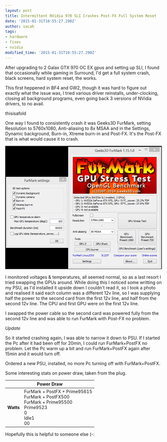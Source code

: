 ```yaml
---
layout: post
title: Intermittent NVidia 970 SLI Crashes Post-FX Full System Reset
date: '2015-01-31T10:55:27.290Z'
author: sacah
tags:
- hardware
- fixes
- nvidia
modified_time: '2015-01-31T10:55:27.290Z'
---
```


After upgrading to 2 Galax GTX 970 OC EX gpus and setting up SLI, I found that occasionally while gaming in Surround, I'd get a full system crash, black screens, hard system reset, the works.

This first heppened in BF4 and GW2, though it was hard to figure out exactly what the issue was, I tried various driver reinstalls, under-clocking, closing all background programs, even going back 3 versions of NVidia drivers, to no avail.

thisisafold

One way I found to consistently crash it was Geeks3D FurMark, setting Resolution to 5760x1080, Anti-aliasing to 8x MSAA and in the Settings, Dynamic background, Burn-in, Xtreme burn-in and Post-FX. It's the Post-FX that is what would cause it to crash.

![Geeks3D FurMark Settings](/img/FurMark-Crash.png)

I monitored voltages &amp; temperatures, all seemed normal, so as a last resort I tried swapping the GPUs around. While doing this I noticed some writting on my PSU, as I'd installed it upside down I couldn't read it, so I took a photo and realised it said each column was a different 12v line, so I was supplying half the power to the second card from the first 12v line, and half from the second 12v line. The CPU and first GPU were on the first 12v line.

I swapped the power cable so the second card was powered fully from the second 12v line and was able to run FurMark with Post-FX no problem.

*Update*

So it started crashing again, I was able to narrow it down to PSU. If I started the Pc after it had been off for 20min, I could run FurMark+PostFX no problem. Let the Pc warm up a bit and run FurMark+PostFX again after 15min and it would turn off.

Ordered a new PSU, installed, no more Pc turning off with FurMark+PostFX.

Some interesting stats on power draw, taken from the plug.

<table class="graph-container">
    <thead>
        <tr>
            <th colspan="6">Power Draw</th>
        </tr>
    </thead>
    <tbody>
        <tr>
        <th>Watts</th>
            <td>
                <div class="graph-bar-hor graph-color-1" style="width: 100%"><span class="key">FurMark + PostFX + Prime95</span><span class="result">615</span></div>
                <div class="graph-bar-hor graph-color-2" style="width: 81%"><span class="key">FurMark + PostFX</span><span class="result">500</span></div>
                <div class="graph-bar-hor graph-color-3" style="width: 81%"><span class="key">FurMark + Prime95</span><span class="result">500</span></div>
                <div class="graph-bar-hor graph-color-1" style="width: 37%"><span class="key">Prime95</span><span class="result">230</span></div>
                <div class="graph-bar-hor graph-color-2" style="width: 17%"><span class="key">Idle</span><span class="result">100</span></div>
            </td>
        </tr>
    </tbody>
</table>

Hopefully this is helpful to someone else (-: